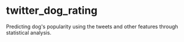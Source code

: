 # twitter_dog_rating
Predicting dog's popularity using the tweets and other features through statistical analysis.
